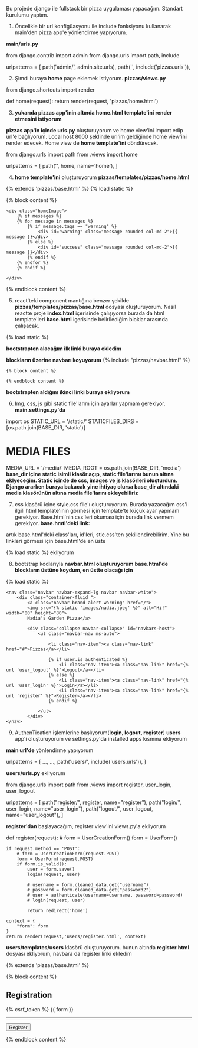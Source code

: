 Bu projede django ile fullstack bir pizza uygulaması yapacağım.
Standart kurulumu yaptım.

1. Öncelikle bir url konfigüasyonu ile include fonksiyonu kullanarak main'den pizza app'e yönlendirme yapıyorum.

**main/urls.py**

from django.contrib import admin
from django.urls import path, include

urlpatterns = [
    path('admin/', admin.site.urls),
    path('', include('pizzas.urls')),


2. Şimdi buraya **home** page eklemek istiyorum.
**pizzas/views.py**

from django.shortcuts import render

def home(request):
    return render(request, 'pizzas/home.html') 

3. **yukarıda pizzas app'inin altında home.html template'ini render etmesini istiyorum**

**pizzas app'in içinde urls.py** oluşturuyorum ve home view'ini import edip url'e bağlıyorum. Local host 8000 şeklinde url'im geldiğinde home view'ini render edecek. Home view de **home template'ini** döndürecek.

from django.urls import path
from .views import home

urlpatterns = [
    path('', home, name='home'),
]

4. **home template'ini** oluşturuyorum
**pizzas/templates/pizzas/home.html**

{% extends 'pizzas/base.html' %}
{% load static %}

{% block content %}
 

    <div class="homeImage">
        {% if messages %} 
        {% for message in messages %} 
            {% if message.tags == "warning" %}
                <div id="warning" class="message rounded col-md-2">{{ message }}</div>
            {% else %}
                <div id="success" class="message rounded col-md-2">{{ message }}</div>
            {% endif %} 
        {% endfor %} 
        {% endif %}

    </div>

        

{% endblock content %}

5. react'teki component mantığına benzer şekilde **pizzas/templates/pizzas/base.html** dosyası oluşturuyorum. Nasıl reactte proje **index.html** içerisinde çalışıyorsa burada da html template'leri **base.html** içerisinde belirllediğim bloklar arasında çalışacak.

{% load static %}
<!DOCTYPE html>
<html lang="en">
<head>
    <meta charset="UTF-8">
    <meta http-equiv="X-UA-Compatible" content="IE=edge">
    <meta name="viewport" content="width=device-width, initial-scale=1.0">

**bootstrapten alacağım ilk linki buraya ekledim**
    <link href="https://cdn.jsdelivr.net/npm/bootstrap@5.3.0-alpha1/dist/css/bootstrap.min.css" rel="stylesheet" integrity="sha384-GLhlTQ8iRABdZLl6O3oVMWSktQOp6b7In1Zl3/Jr59b6EGGoI1aFkw7cmDA6j6gD" crossorigin="anonymous">
    <link rel="stylesheet" href="{% static 'css/style.css' %}"/>
    <title>Pizza App</title>
</head>
<body>

**blockların üzerine navbarı koyuyorum**
    {% include "pizzas/navbar.html" %} 
    
    {% block content %}
        
    {% endblock content %}
        
**bootstrapten aldığım ikinci linki buraya ekliyorum**    
    <script src="https://cdn.jsdelivr.net/npm/bootstrap@5.3.0-alpha1/dist/js/bootstrap.bundle.min.js" integrity="sha384-w76AqPfDkMBDXo30jS1Sgez6pr3x5MlQ1ZAGC+nuZB+EYdgRZgiwxhTBTkF7CXvN" crossorigin="anonymous"></script>
    <script src="{% static 'js/timeout.js' %}"></script>
</body>
</html>

6. Img, css, js gibi static file'larım için ayarlar yapmam gerekiyor.
**main.settings.py'da**

import os
STATIC_URL = '/static/'
STATICFILES_DIRS = [os.path.join(BASE_DIR, 'static')]

# MEDIA FILES
MEDIA_URL = '/media/'
MEDIA_ROOT = os.path.join(BASE_DIR, 'media')
**base_dir içine static isimli klasör açıp, static file'larımı bunun altına eklyeceğim. Static içinde de css, images ve js klasörleri oluşturdum. Django ararken buraya bakacak**
**yine ihtiyaç olursa base_dir altındaki media klasörünün altına media file'larını ekleyebiliriz**

7. css klasörü içine style.css file'ı oluşturuyorum. Burada yazacağım css'i ilgili html template'inin görmesi için template'te küçük ayar yapmam gerekiyor.
Base.html'nin css'leri okuması için burada link vermem gerekiyor.
**base.hmtl'deki link:**
<link rel="stylesheet" href="{% static 'css/style.css' %}"/>
artık base.html'deki class'ları, id'leri, stle.css'ten şekillendirebilirim.
Yine bu linkleri görmesi için base.html'de en üste

{% load static %}
ekliyorum

8. bootstrap kodlarıyla **navbar.html oluşturuyorum**
**base.html'de blockların üstüne koydum, en üstte olacağı için**

{% load static %}

    <nav class="navbar navbar-expand-lg navbar navbar-white">
        <div class="container-fluid ">
            <a class="navbar-brand alert-warning" href="/">
            <img src="{% static 'images/nadia.jpeg' %}" alt="Hi!" width="80" height="80">
            Nadia's Garden Pizza</a>
            
            <div class="collapse navbar-collapse" id="navbars-host">
                <ul class="navbar-nav ms-auto">       

                    <li class="nav-item"><a class="nav-link" href="#">Pizzas</a></li>
                    
                    {% if user.is_authenticated %}
                        <li class="nav-item"><a class="nav-link" href="{% url 'user_logout' %}">Logout</a></li>
                    {% else %}
                        <li class="nav-item"><a class="nav-link" href="{% url 'user_login' %}">Login</a></li>
                        <li class="nav-item"><a class="nav-link" href="{% url 'register' %}">Register</a></li>
                    {% endif %}

                </ul>
            </div>
    </nav>

9. AuthenTication işlemlerine başlıyorum(**login, logout, register**)
**users** app'i oluşturuyorum ve settings.py'da installed apps kısmına ekliyorum

**main url'de** yönlendirme yapıyorum

urlpatterns = [
    ...,
    ...,
    path('users/', include('users.urls')),
]

**users/urls.py** ekliyorum

from django.urls import path
from .views import register, user_login, user_logout

urlpatterns = [
    path("register/", register, name="register"),
    path("login/", user_login, name="user_login"),
    path("logout/", user_logout, name="user_logout"),
]

**register'dan** başlayacağım, register view'ini views.py'a ekliyorum

def register(request):
    # form = UserCreationForm()
    form = UserForm()
    
    if request.method == 'POST':
        # form = UserCreationForm(request.POST)
        form = UserForm(request.POST)
        if form.is_valid():
            user = form.save()
            login(request, user)
            
            # username = form.cleaned_data.get("username")
            # password = form.cleaned_data.get("password2")
            # user = authenticate(username=username, password=password)
            # login(request, user)
            
            return redirect('home')
            
    context = {
        "form": form
    }
    return render(request,'users/register.html', context)

**users/templates/users** klasörü oluşturuyorum. bunun altında **register.html** dosyası ekliyorum, navbara da register linki ekledim

{% extends 'pizzas/base.html' %}


{% block content %}
<div class="col-lg-4 mx-auto p-0 shadow mt-5">
    <div class="alert alert-warning text-center p-1">
        <h2>Registration</h2>
    </div>
    <div class="p-4 d-flex align-items-center ">
        <form action="" method="POST">
            {% csrf_token %} 
            {{ form }}
            <hr>
            <input type="submit" value="Register" class="btn btn-success">
        </form>
    </div>
</div>
{% endblock content %}


